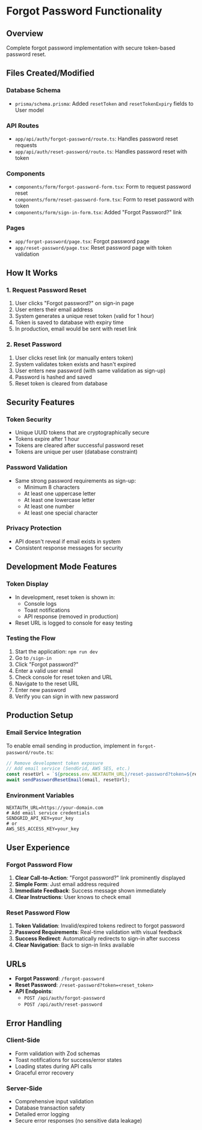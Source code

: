 # Forgot Password Functionality

## Overview
Complete forgot password implementation with secure token-based password reset.

## Files Created/Modified

### Database Schema
- `prisma/schema.prisma`: Added `resetToken` and `resetTokenExpiry` fields to User model

### API Routes
- `app/api/auth/forgot-password/route.ts`: Handles password reset requests
- `app/api/auth/reset-password/route.ts`: Handles password reset with token

### Components
- `components/form/forgot-password-form.tsx`: Form to request password reset
- `components/form/reset-password-form.tsx`: Form to reset password with token
- `components/form/sign-in-form.tsx`: Added "Forgot Password?" link

### Pages
- `app/forgot-password/page.tsx`: Forgot password page
- `app/reset-password/page.tsx`: Reset password page with token validation

## How It Works

### 1. Request Password Reset
1. User clicks "Forgot password?" on sign-in page
2. User enters their email address
3. System generates a unique reset token (valid for 1 hour)
4. Token is saved to database with expiry time
5. In production, email would be sent with reset link

### 2. Reset Password
1. User clicks reset link (or manually enters token)
2. System validates token exists and hasn't expired
3. User enters new password (with same validation as sign-up)
4. Password is hashed and saved
5. Reset token is cleared from database

## Security Features

### Token Security
- Unique UUID tokens that are cryptographically secure
- Tokens expire after 1 hour
- Tokens are cleared after successful password reset
- Tokens are unique per user (database constraint)

### Password Validation
- Same strong password requirements as sign-up:
  - Minimum 8 characters
  - At least one uppercase letter
  - At least one lowercase letter  
  - At least one number
  - At least one special character

### Privacy Protection
- API doesn't reveal if email exists in system
- Consistent response messages for security

## Development Mode Features

### Token Display
- In development, reset token is shown in:
  - Console logs
  - Toast notifications
  - API response (removed in production)
- Reset URL is logged to console for easy testing

### Testing the Flow
1. Start the application: `npm run dev`
2. Go to `/sign-in`
3. Click "Forgot password?"
4. Enter a valid user email
5. Check console for reset token and URL
6. Navigate to the reset URL
7. Enter new password
8. Verify you can sign in with new password

## Production Setup

### Email Service Integration
To enable email sending in production, implement in `forgot-password/route.ts`:

```typescript
// Remove development token exposure
// Add email service (SendGrid, AWS SES, etc.)
const resetUrl = `${process.env.NEXTAUTH_URL}/reset-password?token=${resetToken}`;
await sendPasswordResetEmail(email, resetUrl);
```

### Environment Variables
```env
NEXTAUTH_URL=https://your-domain.com
# Add email service credentials
SENDGRID_API_KEY=your_key
# or
AWS_SES_ACCESS_KEY=your_key
```

## User Experience

### Forgot Password Flow
1. **Clear Call-to-Action**: "Forgot password?" link prominently displayed
2. **Simple Form**: Just email address required
3. **Immediate Feedback**: Success message shown immediately
4. **Clear Instructions**: User knows to check email

### Reset Password Flow
1. **Token Validation**: Invalid/expired tokens redirect to forgot password
2. **Password Requirements**: Real-time validation with visual feedback
3. **Success Redirect**: Automatically redirects to sign-in after success
4. **Clear Navigation**: Back to sign-in links available

## URLs

- **Forgot Password**: `/forgot-password`
- **Reset Password**: `/reset-password?token=<reset_token>`
- **API Endpoints**:
  - `POST /api/auth/forgot-password`
  - `POST /api/auth/reset-password`

## Error Handling

### Client-Side
- Form validation with Zod schemas
- Toast notifications for success/error states
- Loading states during API calls
- Graceful error recovery

### Server-Side
- Comprehensive input validation
- Database transaction safety
- Detailed error logging
- Secure error responses (no sensitive data leakage)
